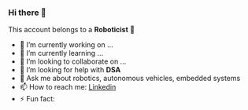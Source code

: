 ### Hi there 👋

This account belongs to a **Roboticist** :robot:  

- 🔭 I’m currently working on ...
- 🌱 I’m currently learning ...
- 👯 I’m looking to collaborate on ...
- 🤔 I’m looking for help with **DSA**
- 💬 Ask me about robotics, autonomous vehicles, embedded systems
- 📫 How to reach me: [Linkedin](https://www.linkedin.com/in/nilayoza97/)
- ⚡ Fun fact: 
